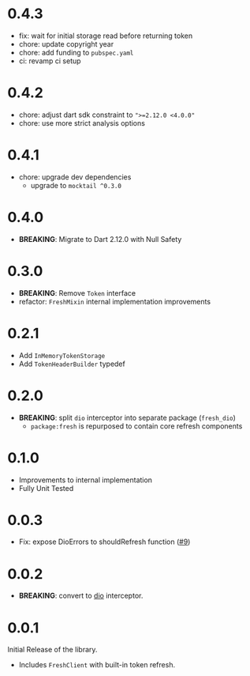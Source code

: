 # 0.4.3

- fix: wait for initial storage read before returning token
- chore: update copyright year
- chore: add funding to `pubspec.yaml`
- ci: revamp ci setup

# 0.4.2

- chore: adjust dart sdk constraint to `">=2.12.0 <4.0.0"`
- chore: use more strict analysis options

# 0.4.1

- chore: upgrade dev dependencies
  - upgrade to `mocktail ^0.3.0`

# 0.4.0

- **BREAKING**: Migrate to Dart 2.12.0 with Null Safety

# 0.3.0

- **BREAKING**: Remove `Token` interface
- refactor: `FreshMixin` internal implementation improvements

# 0.2.1

- Add `InMemoryTokenStorage`
- Add `TokenHeaderBuilder` typedef

# 0.2.0

- **BREAKING**: split `dio` interceptor into separate package (`fresh_dio`)
  - `package:fresh` is repurposed to contain core refresh components

# 0.1.0

- Improvements to internal implementation
- Fully Unit Tested

# 0.0.3

- Fix: expose DioErrors to shouldRefresh function ([#9](https://github.com/felangel/fresh/issues/9))

# 0.0.2

- **BREAKING**: convert to [dio](https://pub.dev/packages/dio) interceptor.

# 0.0.1

Initial Release of the library.

- Includes `FreshClient` with built-in token refresh.
